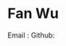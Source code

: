 # Fan Wu 
Email : [](wf18@mail.ustc.edu.cn)
Github: [](https://github.com/xufanzuo)


[]("./cv_Page1.png")
[]("./cv_Page2.png")